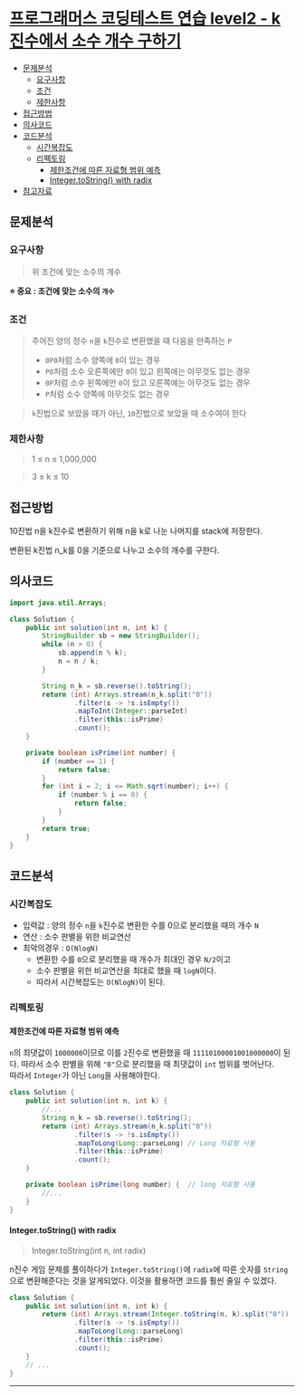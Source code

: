 # [프로그래머스 코딩테스트 연습 level2 - k진수에서 소수 개수 구하기](https://school.programmers.co.kr/learn/courses/30/lessons/92335)

- [문제분석](#문제분석)
    * [요구사항](#요구사항)
    * [조건](#조건)
    * [제한사항](#제한사항)
- [접근방법](#접근방법)
- [의사코드](#의사코드)
- [코드분석](#코드분석)
    * [시간복잡도](#시간복잡도)
    * [리펙토링](#리펙토링)
        + [제한조건에 따른 자료형 범위 예측](#제한조건에-따른-자료형-범위-예측)
        + [Integer.toString() with radix](#integertostring-with-radix)
- [참고자료](#참고자료)

## 문제분석

### 요구사항

> 위 조건에 맞는 소수의 개수

**⭐️ 중요 : 조건에 맞는 소수의 `개수`**

### 조건

> 주어진 양의 정수 `n`을 `k`진수로 변환했을 때 다음을 만족하는 `P`
> * `0P0`처럼 소수 양쪽에 `0`이 있는 경우
> * `P0`처럼 소수 오른쪽에만 `0`이 있고 왼쪽에는 아무것도 없는 경우
> * `0P`처럼 소수 왼쪽에만 `0`이 있고 오른쪽에는 아무것도 없는 경우
> * `P`처럼 소수 양쪽에 아무것도 없는 경우

> `k`진법으로 보았을 때가 아닌, `10`진법으로 보았을 때 소수여야 한다

### 제한사항

> 1 ≤ n ≤ 1,000,000

> 3 ≤ k ≤ 10

## 접근방법

10진법 n을 k진수로 변환하기 위해 n을 k로 나눈 나머지를 stack에 저장한다.

변환된 k진법 n_k를 0을 기준으로 나누고 소수의 개수를 구한다.

## 의사코드

```java
import java.util.Arrays;

class Solution {
    public int solution(int n, int k) {
        StringBuilder sb = new StringBuilder();
        while (n > 0) {
            sb.append(n % k);
            n = n / k;
        }

        String n_k = sb.reverse().toString();
        return (int) Arrays.stream(n_k.split("0"))
                .filter(s -> !s.isEmpty())
                .mapToInt(Integer::parseInt)
                .filter(this::isPrime)
                .count();
    }

    private boolean isPrime(int number) {
        if (number == 1) {
            return false;
        }
        for (int i = 2; i <= Math.sqrt(number); i++) {
            if (number % i == 0) {
                return false;
            }
        }
        return true;
    }
}
```

## 코드분석

### 시간복잡도

* 입력값 : 양의 정수 `n`을 `k`진수로 변환한 수를 0으로 분리했을 때의 개수 `N`
* 연산 : 소수 판별을 위한 비교연산
* 최악의경우 : `O(NlogN)`
    * 변환한 수를 `0`으로 분리했을 때 개수가 최대인 경우 `N/2`이고
    * 소수 판별을 위한 비교연산을 최대로 했을 때 `logN`이다.
    * 따라서 시간복잡도는 `O(NlogN)`이 된다.

### 리펙토링

#### 제한조건에 따른 자료형 범위 예측

`n`의 최댓값이 `1000000`이므로 이를 `2`진수로 변환했을 때 `11110100001001000000`이 된다.
따라서 소수 판별을 위해 `"0"`으로 분리했을 때 최댓값이 `int` 범위를 벗어난다.  
따라서 `Integer`가 아닌 `Long`을 사용해야한다.

```java
class Solution {
    public int solution(int n, int k) {
        //...
        String n_k = sb.reverse().toString();
        return (int) Arrays.stream(n_k.split("0"))
                .filter(s -> !s.isEmpty())
                .mapToLong(Long::parseLong) // Long 자료형 사용
                .filter(this::isPrime)
                .count();
    }

    private boolean isPrime(long number) {  // long 자료형 사용
        //...
    }
}
```

#### Integer.toString() with radix 

> Integer.toString(int n, int radix)

n진수 게임 문제를 풀이하다가
`Integer.toString()`에 `radix`에 따른 숫자를 `String`으로 변환해준다는 것을 알게되었다.
이것을 활용하면 코드를 훨씬 줄일 수 있겠다.

```java
class Solution {
    public int solution(int n, int k) {
        return (int) Arrays.stream(Integer.toString(n, k).split("0"))
                .filter(s -> !s.isEmpty())
                .mapToLong(Long::parseLong)
                .filter(this::isPrime)
                .count();
    }
    // ...
}
```

<hr>